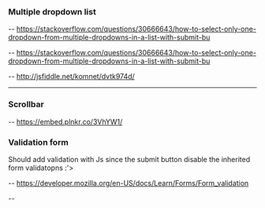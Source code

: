 
### Multiple dropdown list

-- https://stackoverflow.com/questions/30666643/how-to-select-only-one-dropdown-from-multiple-dropdowns-in-a-list-with-submit-bu

-- https://stackoverflow.com/questions/30666643/how-to-select-only-one-dropdown-from-multiple-dropdowns-in-a-list-with-submit-bu

-- 
http://jsfiddle.net/komnet/dvtk974d/
____

### Scrollbar

-- https://embed.plnkr.co/3VhYW1/

### Validation form

Should add validation with Js since the submit button disable the inherited form validatopns :'>

-- https://developer.mozilla.org/en-US/docs/Learn/Forms/Form_validation

-- 
